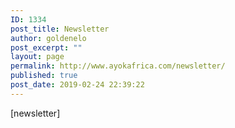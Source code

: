 ```yaml
---
ID: 1334
post_title: Newsletter
author: goldenelo
post_excerpt: ""
layout: page
permalink: http://www.ayokafrica.com/newsletter/
published: true
post_date: 2019-02-24 22:39:22
---
```

[newsletter]
